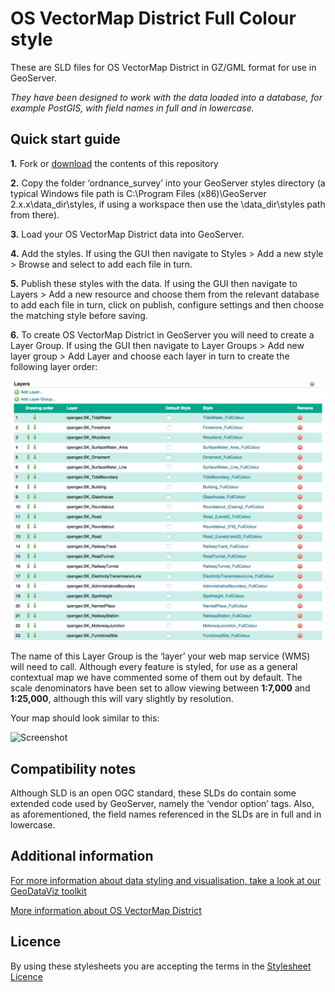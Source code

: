 # OS VectorMap District Full Colour style

These are SLD files for OS VectorMap District in GZ/GML format for use in GeoServer.

*They have been designed to work with the data loaded into a database, for example PostGIS, with field names in full and in lowercase.*

## Quick start guide

**1.**  Fork or [download](https://github.com/OrdnanceSurvey/OS-VectorMap-District-stylesheets/archive/master.zip) the contents of this repository

**2.**  Copy the folder ‘ordnance_survey’ into your GeoServer styles directory (a typical Windows file path is C:\Program Files (x86)\GeoServer 2.x.x\data_dir\styles, if using a workspace then use the \data_dir\styles path from there).

**3.**  Load your OS VectorMap District data into GeoServer.

**4.**  Add the styles. If using the GUI then navigate to Styles > Add a new style > Browse and select to add each file in turn.

**5.**  Publish these styles with the data. If using the GUI then navigate to Layers > Add a new resource and choose them from the relevant database to add each file in turn, click on publish, configure settings and then choose the matching style before saving.

**6.**  To create OS VectorMap District in GeoServer you will need to create a Layer Group. If using the GUI then navigate to Layer Groups > Add new layer group > Add Layer and choose each layer in turn to create the following layer order:

  ![Screenshot](https://raw.githubusercontent.com/OrdnanceSurvey/OS-VectorMap-District-stylesheets/master/GML%20stylesheets/GeoServer%20stylesheets%20%28SLD%29/Full%20Colour%20style/images/VMD_layer_order.png "Recommended layer order for OS VectorMap District")

The name of this Layer Group is the ‘layer’ your web map service (WMS) will need to call.
Although every feature is styled, for use as a general contextual map we have commented some of them out by default.
The scale denominators have been set to allow viewing between **1:7,000** and **1:25,000**, although this will vary slightly by resolution.

Your map should look similar to this: 

  ![Screenshot](https://raw.githubusercontent.com/OrdnanceSurvey/OS-VectorMap-District-stylesheets/master/GML%20stylesheets/GeoServer%20stylesheets%20%28SLD%29/Full%20Colour%20style/images/VMD_BD_Screenshot.png "Screenshot of OS VectorMap District")

## Compatibility notes

Although SLD is an open OGC standard, these SLDs do contain some extended code used by GeoServer, namely the ‘vendor option’ tags. Also, as aforementioned, the field names referenced in the SLDs are in full and in lowercase.

## Additional information

[For more information about data styling and visualisation, take a look at our GeoDataViz toolkit](https://github.com/OrdnanceSurvey/GeoDataViz-Toolkit)

[More information about OS VectorMap District](http://www.ordnancesurvey.co.uk/business-and-government/products/vectormap-district.html)

## Licence

By using these stylesheets you are accepting the terms in the [Stylesheet Licence](http://www.ordnancesurvey.co.uk/docs/licences/stylesheet-licence-v2.pdf)
